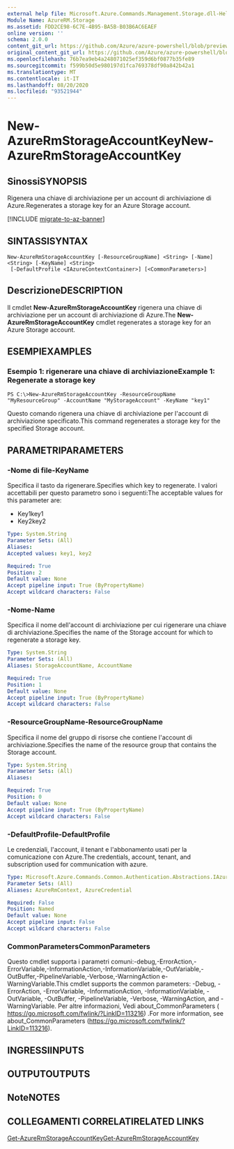 ```yaml
---
external help file: Microsoft.Azure.Commands.Management.Storage.dll-Help.xml
Module Name: AzureRM.Storage
ms.assetid: FDD2CE98-6C7E-4B95-BA5B-B03B6AC6EAEF
online version: ''
schema: 2.0.0
content_git_url: https://github.com/Azure/azure-powershell/blob/preview/src/ResourceManager/Storage/Stack/Commands.Management.Storage/help/New-AzureRmStorageAccountKey.md
original_content_git_url: https://github.com/Azure/azure-powershell/blob/preview/src/ResourceManager/Storage/Stack/Commands.Management.Storage/help/New-AzureRmStorageAccountKey.md
ms.openlocfilehash: 76b7ea9eb4a248071025ef359d6bf0877b35fe89
ms.sourcegitcommit: f599b50d5e980197d1fca769378df90a842b42a1
ms.translationtype: MT
ms.contentlocale: it-IT
ms.lasthandoff: 08/20/2020
ms.locfileid: "93521944"
---
```

# <span data-ttu-id="5f9d7-101">New-AzureRmStorageAccountKey</span><span class="sxs-lookup"><span data-stu-id="5f9d7-101">New-AzureRmStorageAccountKey</span></span>

## <span data-ttu-id="5f9d7-102">Sinossi</span><span class="sxs-lookup"><span data-stu-id="5f9d7-102">SYNOPSIS</span></span>
<span data-ttu-id="5f9d7-103">Rigenera una chiave di archiviazione per un account di archiviazione di Azure.</span><span class="sxs-lookup"><span data-stu-id="5f9d7-103">Regenerates a storage key for an Azure Storage account.</span></span>

[!INCLUDE [migrate-to-az-banner](../../includes/migrate-to-az-banner.md)]

## <span data-ttu-id="5f9d7-104">SINTASSI</span><span class="sxs-lookup"><span data-stu-id="5f9d7-104">SYNTAX</span></span>

```
New-AzureRmStorageAccountKey [-ResourceGroupName] <String> [-Name] <String> [-KeyName] <String>
 [-DefaultProfile <IAzureContextContainer>] [<CommonParameters>]
```

## <span data-ttu-id="5f9d7-105">Descrizione</span><span class="sxs-lookup"><span data-stu-id="5f9d7-105">DESCRIPTION</span></span>
<span data-ttu-id="5f9d7-106">Il cmdlet **New-AzureRmStorageAccountKey** rigenera una chiave di archiviazione per un account di archiviazione di Azure.</span><span class="sxs-lookup"><span data-stu-id="5f9d7-106">The **New-AzureRmStorageAccountKey** cmdlet regenerates a storage key for an Azure Storage account.</span></span>

## <span data-ttu-id="5f9d7-107">ESEMPI</span><span class="sxs-lookup"><span data-stu-id="5f9d7-107">EXAMPLES</span></span>

### <span data-ttu-id="5f9d7-108">Esempio 1: rigenerare una chiave di archiviazione</span><span class="sxs-lookup"><span data-stu-id="5f9d7-108">Example 1: Regenerate a storage key</span></span>
```
PS C:\>New-AzureRmStorageAccountKey -ResourceGroupName "MyResourceGroup" -AccountName "MyStorageAccount" -KeyName "key1"
```

<span data-ttu-id="5f9d7-109">Questo comando rigenera una chiave di archiviazione per l'account di archiviazione specificato.</span><span class="sxs-lookup"><span data-stu-id="5f9d7-109">This command regenerates a storage key for the specified Storage account.</span></span>

## <span data-ttu-id="5f9d7-110">PARAMETRI</span><span class="sxs-lookup"><span data-stu-id="5f9d7-110">PARAMETERS</span></span>

### <span data-ttu-id="5f9d7-111">-Nome di file</span><span class="sxs-lookup"><span data-stu-id="5f9d7-111">-KeyName</span></span>
<span data-ttu-id="5f9d7-112">Specifica il tasto da rigenerare.</span><span class="sxs-lookup"><span data-stu-id="5f9d7-112">Specifies which key to regenerate.</span></span>
<span data-ttu-id="5f9d7-113">I valori accettabili per questo parametro sono i seguenti:</span><span class="sxs-lookup"><span data-stu-id="5f9d7-113">The acceptable values for this parameter are:</span></span>

- <span data-ttu-id="5f9d7-114">Key1</span><span class="sxs-lookup"><span data-stu-id="5f9d7-114">key1</span></span> 
- <span data-ttu-id="5f9d7-115">Key2</span><span class="sxs-lookup"><span data-stu-id="5f9d7-115">key2</span></span>

```yaml
Type: System.String
Parameter Sets: (All)
Aliases: 
Accepted values: key1, key2

Required: True
Position: 2
Default value: None
Accept pipeline input: True (ByPropertyName)
Accept wildcard characters: False
```

### <span data-ttu-id="5f9d7-116">-Nome</span><span class="sxs-lookup"><span data-stu-id="5f9d7-116">-Name</span></span>
<span data-ttu-id="5f9d7-117">Specifica il nome dell'account di archiviazione per cui rigenerare una chiave di archiviazione.</span><span class="sxs-lookup"><span data-stu-id="5f9d7-117">Specifies the name of the Storage account for which to regenerate a storage key.</span></span>

```yaml
Type: System.String
Parameter Sets: (All)
Aliases: StorageAccountName, AccountName

Required: True
Position: 1
Default value: None
Accept pipeline input: True (ByPropertyName)
Accept wildcard characters: False
```

### <span data-ttu-id="5f9d7-118">-ResourceGroupName</span><span class="sxs-lookup"><span data-stu-id="5f9d7-118">-ResourceGroupName</span></span>
<span data-ttu-id="5f9d7-119">Specifica il nome del gruppo di risorse che contiene l'account di archiviazione.</span><span class="sxs-lookup"><span data-stu-id="5f9d7-119">Specifies the name of the resource group that contains the Storage account.</span></span>

```yaml
Type: System.String
Parameter Sets: (All)
Aliases: 

Required: True
Position: 0
Default value: None
Accept pipeline input: True (ByPropertyName)
Accept wildcard characters: False
```

### <span data-ttu-id="5f9d7-120">-DefaultProfile</span><span class="sxs-lookup"><span data-stu-id="5f9d7-120">-DefaultProfile</span></span>
<span data-ttu-id="5f9d7-121">Le credenziali, l'account, il tenant e l'abbonamento usati per la comunicazione con Azure.</span><span class="sxs-lookup"><span data-stu-id="5f9d7-121">The credentials, account, tenant, and subscription used for communication with azure.</span></span>

```yaml
Type: Microsoft.Azure.Commands.Common.Authentication.Abstractions.IAzureContextContainer
Parameter Sets: (All)
Aliases: AzureRmContext, AzureCredential

Required: False
Position: Named
Default value: None
Accept pipeline input: False
Accept wildcard characters: False
```

### <span data-ttu-id="5f9d7-122">CommonParameters</span><span class="sxs-lookup"><span data-stu-id="5f9d7-122">CommonParameters</span></span>
<span data-ttu-id="5f9d7-123">Questo cmdlet supporta i parametri comuni:-debug,-ErrorAction,-ErrorVariable,-InformationAction,-InformationVariable,-OutVariable,-OutBuffer,-PipelineVariable,-Verbose,-WarningAction e-WarningVariable.</span><span class="sxs-lookup"><span data-stu-id="5f9d7-123">This cmdlet supports the common parameters: -Debug, -ErrorAction, -ErrorVariable, -InformationAction, -InformationVariable, -OutVariable, -OutBuffer, -PipelineVariable, -Verbose, -WarningAction, and -WarningVariable.</span></span> <span data-ttu-id="5f9d7-124">Per altre informazioni, Vedi about_CommonParameters ( https://go.microsoft.com/fwlink/?LinkID=113216) .</span><span class="sxs-lookup"><span data-stu-id="5f9d7-124">For more information, see about_CommonParameters (https://go.microsoft.com/fwlink/?LinkID=113216).</span></span>

## <span data-ttu-id="5f9d7-125">INGRESSI</span><span class="sxs-lookup"><span data-stu-id="5f9d7-125">INPUTS</span></span>

## <span data-ttu-id="5f9d7-126">OUTPUT</span><span class="sxs-lookup"><span data-stu-id="5f9d7-126">OUTPUTS</span></span>

## <span data-ttu-id="5f9d7-127">Note</span><span class="sxs-lookup"><span data-stu-id="5f9d7-127">NOTES</span></span>

## <span data-ttu-id="5f9d7-128">COLLEGAMENTI CORRELATI</span><span class="sxs-lookup"><span data-stu-id="5f9d7-128">RELATED LINKS</span></span>

[<span data-ttu-id="5f9d7-129">Get-AzureRmStorageAccountKey</span><span class="sxs-lookup"><span data-stu-id="5f9d7-129">Get-AzureRmStorageAccountKey</span></span>](./Get-AzureRmStorageAccountKey.md)


